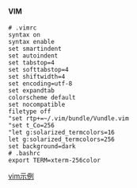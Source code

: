 #### VIM

```shell
# .vimrc
syntax on
syntax enable
set smartindent
set autoindent
set tabstop=4
set softtabstop=4
set shiftwidth=4
set encoding=utf-8
set expandtab
colorscheme default
set nocompatible
filetype off
"set rtp+=~/.vim/bundle/Vundle.vim
"set t_Co=256
"let g:solarized_termcolors=16
let g:solarized_termcolors=256
set background=dark
# .bashrc
export TERM=xterm-256color
```

[vim示例](https://www.cnblogs.com/tankblog/p/6814137.html)